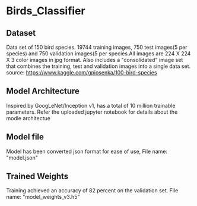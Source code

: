 # Birds_Classifier

Dataset
----------
Data set of 150 bird species. 19744 training images, 750 test images(5 per species) and 750 validation images(5 per species.All images are 224 X 224 X 3 color images in jpg format. Also includes a "consolidated" image set that combines the training, test and validation images into a single data set.
source: https://www.kaggle.com/gpiosenka/100-bird-species

Model Architecture
-------------------
Inspired by GoogLeNet/Inception v1, has a total of 10 million trainable parameters. Refer the uploaded jupyter notebook for details about the modle architectue

Model file
-----------
Model has been converted json format for ease of use, File name: "model.json"

Trained Weights
-----------------
Training achieved an accuracy of 82 percent on the validation set. File name: "model_weights_v3.h5"
